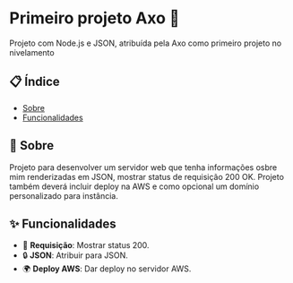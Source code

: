 # Primeiro projeto Axo 🌟

Projeto com Node.js e JSON, atribuída pela Axo como primeiro projeto no nivelamento

## 📋 Índice

- [Sobre](#sobre)
- [Funcionalidades](#funcionalidades)

## 📝 Sobre

Projeto para desenvolver um servidor web que tenha informações osbre mim renderizadas em JSON, mostrar status de requisição 200 OK. Projeto também deverá incluir deploy na AWS e como opcional um domínio personalizado para instância.

## ✨ Funcionalidades

- 🚀 **Requisição**: Mostrar status 200.
- 🔒 **JSON**: Atribuir para JSON.
- 🌍 **Deploy AWS**: Dar deploy no servidor AWS.